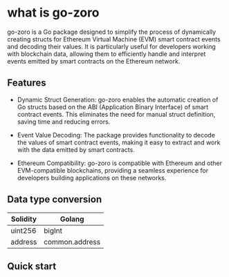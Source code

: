 # what is go-zoro
go-zoro is a Go package designed to simplify the process of dynamically creating structs for Ethereum Virtual Machine (EVM) smart contract events and decoding their values. It is particularly useful for developers working with blockchain data, allowing them to efficiently handle and interpret events emitted by smart contracts on the Ethereum network.
## Features
* Dynamic Struct Generation: go-zoro enables the automatic creation of Go structs based on the ABI (Application Binary Interface) of smart contract events. This eliminates the need for manual struct definition, saving time and reducing errors.

* Event Value Decoding: The package provides functionality to decode the values of smart contract events, making it easy to extract and work with the data emitted by smart contracts.

* Ethereum Compatibility: go-zoro is compatible with Ethereum and other EVM-compatible blockchains, providing a seamless experience for developers building applications on these networks.
## Data type conversion

| Solidity  | Golang         |
|-----------|----------------|
| uint256   | bigInt         |
| address   | common.address |

## Quick start

